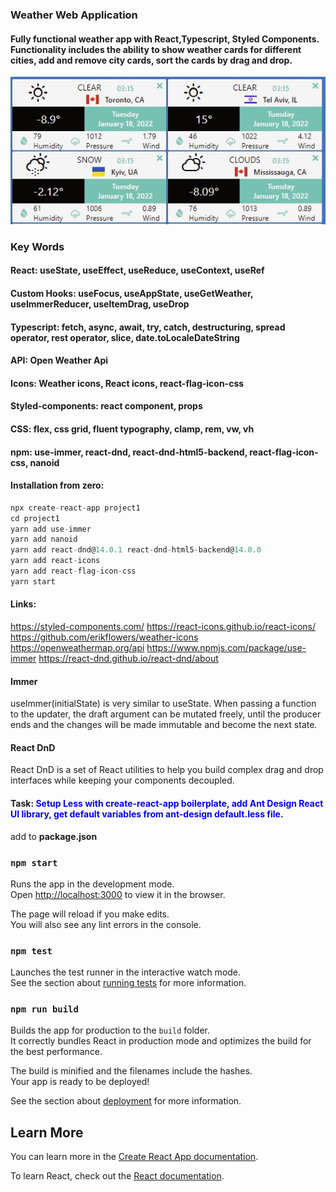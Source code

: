 ### Weather Web Application
#### Fully functional weather app with React,Typescript, Styled Components. Functionality includes the ability to show weather cards for different cities, add and remove city cards, sort the cards by drag and drop.
![alt](./src/assets/WeatherApp.jpg)
### Key Words
#### React: useState, useEffect, useReduce, useContext, useRef
#### Custom Hooks: useFocus, useAppState, useGetWeather, useImmerReducer, useItemDrag, useDrop
#### Typescript: fetch, async, await, try, catch, destructuring, spread operator, rest operator, slice, date.toLocaleDateString
#### API: Open Weather Api
#### Icons: Weather icons, React icons, react-flag-icon-css
#### Styled-components: react component, props
#### CSS: flex, css grid, fluent typography, clamp, rem, vw, vh
#### npm: use-immer, react-dnd, react-dnd-html5-backend, react-flag-icon-css, nanoid
#### Installation from zero:
```js
npx create-react-app project1
cd project1
yarn add use-immer
yarn add nanoid
yarn add react-dnd@14.0.1 react-dnd-html5-backend@14.0.0
yarn add react-icons
yarn add react-flag-icon-css
yarn start
```
#### Links:
https://styled-components.com/
https://react-icons.github.io/react-icons/
https://github.com/erikflowers/weather-icons
https://openweathermap.org/api
https://www.npmjs.com/package/use-immer
https://react-dnd.github.io/react-dnd/about
#### Immer
useImmer(initialState) is very similar to useState. When passing a function to the updater, the draft argument can be mutated freely, until the producer ends and the changes will be made immutable and become the next state.
#### React DnD
React DnD is a set of React utilities to help you build complex drag and drop interfaces while keeping your components decoupled.

#### Task: <span style="color:blue"> Setup Less with create-react-app boilerplate, add Ant Design React UI library, get default variables from ant-design default.less file.</span>

add to **package.json**

### `npm start`

Runs the app in the development mode.\
Open [http://localhost:3000](http://localhost:3000) to view it in the browser.

The page will reload if you make edits.\
You will also see any lint errors in the console.

### `npm test`

Launches the test runner in the interactive watch mode.\
See the section about [running tests](https://facebook.github.io/create-react-app/docs/running-tests) for more information.

### `npm run build`

Builds the app for production to the `build` folder.\
It correctly bundles React in production mode and optimizes the build for the best performance.

The build is minified and the filenames include the hashes.\
Your app is ready to be deployed!

See the section about [deployment](https://facebook.github.io/create-react-app/docs/deployment) for more information.

## Learn More

You can learn more in the [Create React App documentation](https://facebook.github.io/create-react-app/docs/getting-started).

To learn React, check out the [React documentation](https://reactjs.org/).
